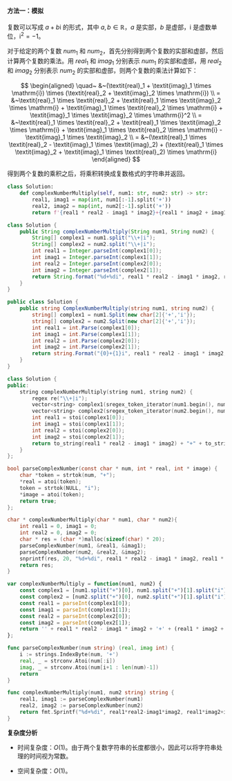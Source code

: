 #### 方法一：模拟

复数可以写成 $a + b\mathrm{i}$ 的形式，其中 $a,b \in \mathbb{R}$，$a$ 是实部，$b$ 是虚部，$\mathrm{i}$ 是虚数单位，$\mathrm{i}^2 = -1$。

对于给定的两个复数 $\textit{num}_1$ 和 $\textit{num}_2$，首先分别得到两个复数的实部和虚部，然后计算两个复数的乘法。用 $\textit{real}_1$ 和 $\textit{imag}_1$ 分别表示 $\textit{num}_1$ 的实部和虚部，用 $\textit{real}_2$ 和 $\textit{imag}_2$ 分别表示 $\textit{num}_2$ 的实部和虚部，则两个复数的乘法计算如下：

$$
\begin{aligned}
\quad~ &~(\textit{real}_1 + \textit{imag}_1 \times \mathrm{i}) \times (\textit{real}_2 + \textit{imag}_2 \times \mathrm{i}) \\
= &~\textit{real}_1 \times \textit{real}_2 + \textit{real}_1 \times \textit{imag}_2 \times \mathrm{i} + \textit{imag}_1 \times \textit{real}_2 \times \mathrm{i} + \textit{imag}_1 \times \textit{imag}_2 \times \mathrm{i}^2 \\
= &~\textit{real}_1 \times \textit{real}_2 + \textit{real}_1 \times \textit{imag}_2 \times \mathrm{i} + \textit{imag}_1 \times \textit{real}_2 \times \mathrm{i} - \textit{imag}_1 \times \textit{imag}_2 \\
= &~(\textit{real}_1 \times \textit{real}_2 - \textit{imag}_1 \times \textit{imag}_2) + (\textit{real}_1 \times \textit{imag}_2 + \textit{imag}_1 \times \textit{real}_2) \times \mathrm{i}
\end{aligned}
$$

得到两个复数的乘积之后，将乘积转换成复数格式的字符串并返回。

```Python [sol1-Python3]
class Solution:
    def complexNumberMultiply(self, num1: str, num2: str) -> str:
        real1, imag1 = map(int, num1[:-1].split('+'))
        real2, imag2 = map(int, num2[:-1].split('+'))
        return f'{real1 * real2 - imag1 * imag2}+{real1 * imag2 + imag1 * real2}i'
```

```Java [sol1-Java]
class Solution {
    public String complexNumberMultiply(String num1, String num2) {
        String[] complex1 = num1.split("\\+|i");
        String[] complex2 = num2.split("\\+|i");
        int real1 = Integer.parseInt(complex1[0]);
        int imag1 = Integer.parseInt(complex1[1]);
        int real2 = Integer.parseInt(complex2[0]);
        int imag2 = Integer.parseInt(complex2[1]);
        return String.format("%d+%di", real1 * real2 - imag1 * imag2, real1 * imag2 + imag1 * real2);
    }
}
```

```C# [sol1-C#]
public class Solution {
    public string ComplexNumberMultiply(string num1, string num2) {
        string[] complex1 = num1.Split(new char[2]{'+','i'});
        string[] complex2 = num2.Split(new char[2]{'+','i'});
        int real1 = int.Parse(complex1[0]);
        int imag1 = int.Parse(complex1[1]);
        int real2 = int.Parse(complex2[0]);
        int imag2 = int.Parse(complex2[1]);
        return string.Format("{0}+{1}i", real1 * real2 - imag1 * imag2, real1 * imag2 + imag1 * real2);
    }
}
```

```C++ [sol1-C++]
class Solution {
public:
    string complexNumberMultiply(string num1, string num2) {
        regex re("\\+|i"); 
        vector<string> complex1(sregex_token_iterator(num1.begin(), num1.end(), re, -1), std::sregex_token_iterator());
        vector<string> complex2(sregex_token_iterator(num2.begin(), num2.end(), re, -1), std::sregex_token_iterator());
        int real1 = stoi(complex1[0]);
        int imag1 = stoi(complex1[1]);
        int real2 = stoi(complex2[0]);
        int imag2 = stoi(complex2[1]);
        return to_string(real1 * real2 - imag1 * imag2) + "+" + to_string(real1 * imag2 + imag1 * real2) + "i";
    }
};
```

```C [sol1-C]
bool parseComplexNumber(const char * num, int * real, int * image) {
    char *token = strtok(num, "+");
    *real = atoi(token);
    token = strtok(NULL, "i");
    *image = atoi(token);
    return true;
};

char * complexNumberMultiply(char * num1, char * num2){
    int real1 = 0, imag1 = 0;
    int real2 = 0, imag2 = 0;
    char * res = (char *)malloc(sizeof(char) * 20);
    parseComplexNumber(num1, &real1, &imag1);
    parseComplexNumber(num2, &real2, &imag2);
    snprintf(res, 20, "%d+%di", real1 * real2 - imag1 * imag2, real1 * imag2 + imag1 * real2);
    return res;
}
```

```JavaScript [sol1-JavaScript]
var complexNumberMultiply = function(num1, num2) {
    const complex1 = [num1.split("+")[0], num1.split("+")[1].split("i")[0]];
    const complex2 = [num2.split("+")[0], num2.split("+")[1].split("i")[0]];
    const real1 = parseInt(complex1[0]);
    const imag1 = parseInt(complex1[1]);
    const real2 = parseInt(complex2[0]);
    const imag2 = parseInt(complex2[1]);
    return '' + real1 * real2 - imag1 * imag2 + '+' + (real1 * imag2 + imag1 * real2) + 'i';
};
```

```go [sol1-Golang]
func parseComplexNumber(num string) (real, imag int) {
    i := strings.IndexByte(num, '+')
    real, _ = strconv.Atoi(num[:i])
    imag, _ = strconv.Atoi(num[i+1 : len(num)-1])
    return
}

func complexNumberMultiply(num1, num2 string) string {
    real1, imag1 := parseComplexNumber(num1)
    real2, imag2 := parseComplexNumber(num2)
    return fmt.Sprintf("%d+%di", real1*real2-imag1*imag2, real1*imag2+imag1*real2)
}
```

**复杂度分析**

- 时间复杂度：$O(1)$。由于两个复数字符串的长度都很小，因此可以将字符串处理的时间视为常数。

- 空间复杂度：$O(1)$。